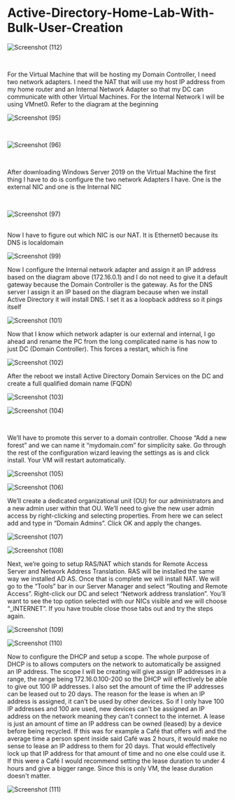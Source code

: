 # Active-Directory-Home-Lab-With-Bulk-User-Creation


![Screenshot (112)](https://github.com/user-attachments/assets/e2b87dfc-7819-4d9c-8844-d770b61cd937)

<br>

For the Virtual Machine that will be hosting my Domain Controller, I need two network adapters. I need the NAT that will use my host IP address from my home router and an Internal Network Adapter so that my DC can communicate with other Virtual Machines. For the Internal Network I will be using VMnet0. Refer to the diagram at the beginning


![Screenshot (95)](https://github.com/user-attachments/assets/e51d0526-6143-4790-bb80-1bf44d7f9a9e)

<br>

![Screenshot (96)](https://github.com/user-attachments/assets/b95a1010-0ca0-4d2a-99a4-e289c05e7da1)

<br>

After downloading Windows Server 2019 on the Virtual Machine the first thing I have to do is configure the two network Adapters I have. One is the external NIC and one is the Internal NIC

<br>

![Screenshot (97)](https://github.com/user-attachments/assets/9fd7acb2-c5e0-4b20-9e99-b792dcc047cc)

<br>
Now I have to figure out which NIC is our NAT. It is Ethernet0 because its DNS is localdomain

![Screenshot (99)](https://github.com/user-attachments/assets/beaad5e0-59ac-46d0-ae85-228cddc64373)

Now I configure the Internal network adapter and assign it an IP address based on the diagram above (172.16.0.1) and I do not need to give it a default gateway because the Domain Controller is the gateway. As for the DNS server I assign it an IP based on the diagram because when we install Active Directory it will install DNS. I set it as a loopback address so it pings itself

![Screenshot (101)](https://github.com/user-attachments/assets/0b16dc10-4a83-4a3d-a425-222746aeca33)

Now that I know which network adapter is our external and internal, I go ahead and rename the PC from the long complicated name is has now to just DC (Domain Controller). This forces a restart, which is fine

![Screenshot (102)](https://github.com/user-attachments/assets/36bcc48a-17a2-468a-aca8-f808c15f0f1c)

After the reboot we install Active Directory Domain Services on the DC and create a full qualified domain name (FQDN)

![Screenshot (103)](https://github.com/user-attachments/assets/36ee3f53-1287-4549-b9ae-61a5d7dd6fe9)



![Screenshot (104)](https://github.com/user-attachments/assets/3772744d-5126-40e0-bceb-dc694b8ab77f)


<br>

We’ll have to promote this server to a domain controller. Choose “Add a new forest” and we can name it “mydomain.com” for simplicity sake. Go through the rest of the configuration wizard leaving the settings as is and click install. Your VM will restart automatically.

![Screenshot (105)](https://github.com/user-attachments/assets/6565f0ef-29a6-4d60-b08e-fef515d1798a)

![Screenshot (106)](https://github.com/user-attachments/assets/984c50ec-9058-42e2-8d53-99c061e6db08)


We’ll create a dedicated organizational unit (OU) for our administrators and a new admin user within that OU. We’ll need to give the new user admin access by right-clicking and selecting properties. From here we can select add and type in “Domain Admins”. Click OK and apply the changes.

![Screenshot (107)](https://github.com/user-attachments/assets/c892b247-5fdf-4a80-b618-6079608753d8)

![Screenshot (108)](https://github.com/user-attachments/assets/e6aa2378-83ae-4510-9417-48135429c2b6)

Next, we’re going to setup RAS/NAT which stands for Remote Access Server and Network Address Translation. RAS will be installed the same way we installed AD AS. Once that is complete we will install NAT. We will go to the “Tools” bar in our Server Manager and select “Routing and Remote Access”. Right-click our DC and select “Network address translation”. You’ll want to see the top option selected with our NICs visible and we will choose “_INTERNET”. If you have trouble close those tabs out and try the steps again.

![Screenshot (109)](https://github.com/user-attachments/assets/a90ed446-2986-4776-93b6-8af4e1b947bf)

![Screenshot (110)](https://github.com/user-attachments/assets/cfd630bb-6c79-4190-99c4-4ad532aa5ef5)

Now to configure the DHCP and setup a scope. The whole purpose of DHCP is to allows computers on the network to automatically be assigned an IP address. The scope I will be creating will give assign IP addresses in a range, the range being 172.16.0.100-200 so the DHCP will effectively be able to give out 100 IP addresses. I also set the amount of time the IP addresses can be leased out to 20 days. The reason for the lease is when an IP address is assigned, it can't be used by other devices. So if I only have 100 IP addresses and 100 are used, new devices can't be assigned an IP address on the network meaning they can't connect to the internet. A lease is just an amount of time an IP address can be owned (leased) by a device before being recycled. If this was for example a Café that offers wifi and the average time a person spent inside said Café was 2 hours, it would make no sense to lease an IP address to them for 20 days. That would effectively lock up that IP address for that amount of time and no one else could use it. If this were a Café I would recommend setting the lease duration to under 4 hours and give a bigger range. Since this is only VM, the lease duration doesn't matter.


![Screenshot (111)](https://github.com/user-attachments/assets/5e417d5f-b0bc-46ee-94a9-c11d2318705b)

